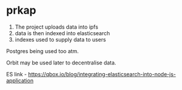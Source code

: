 # prkap

1. The project uploads data into ipfs
2. data is then indexed into elasticsearch
3. indexes used to supply data to users


Postgres being used too atm.

Orbit may be used later to decentralise data.

ES link - 
https://qbox.io/blog/integrating-elasticsearch-into-node-js-application
